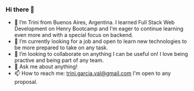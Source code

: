 ### Hi there 👋





- 🔭 I’m Trini from Buenos Aires, Argentina. I learned Full Stack Web Development on Henry Bootcamp and I'm eager to continue learning even more and with a special focus on backend.
- 🌱 I’m currently looking for a job and open to learn new technologies to be more prepared to take on any task. 
- 👯 I’m looking to collaborate on anything I can be useful on! I love being practive and being part of any team.  
- 💬 Ask me about anything!
- 📫 How to reach me: trini.garcia.val@gmail.com I'm open to any proposal. 



